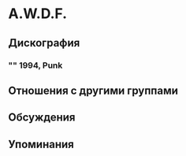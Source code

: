 # A.W.D.F.



## Дискография

### "" 1994, Punk




## Отношения с другими группами


## Обсуждения


## Упоминания

